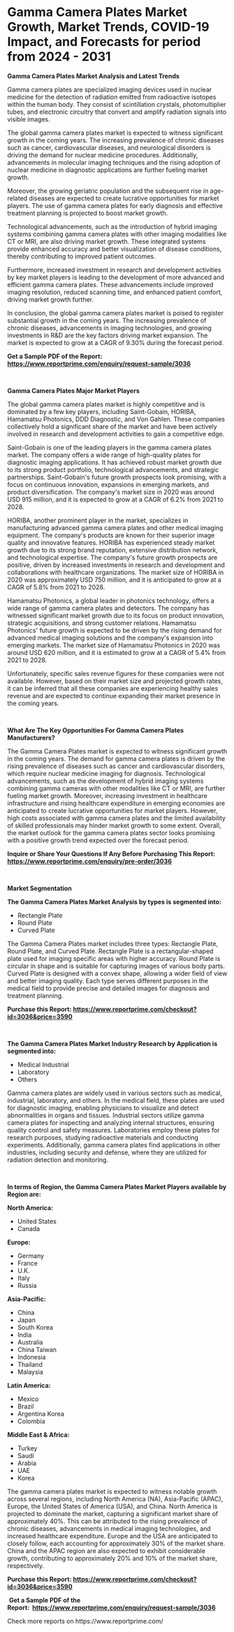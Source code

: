 <p><h1>Gamma Camera Plates Market Growth, Market Trends, COVID-19 Impact, and Forecasts for period from 2024 - 2031</h1></p><p><strong>Gamma Camera Plates Market Analysis and Latest Trends</strong></p>
<p><p>Gamma camera plates are specialized imaging devices used in nuclear medicine for the detection of radiation emitted from radioactive isotopes within the human body. They consist of scintillation crystals, photomultiplier tubes, and electronic circuitry that convert and amplify radiation signals into visible images.</p><p>The global gamma camera plates market is expected to witness significant growth in the coming years. The increasing prevalence of chronic diseases such as cancer, cardiovascular diseases, and neurological disorders is driving the demand for nuclear medicine procedures. Additionally, advancements in molecular imaging techniques and the rising adoption of nuclear medicine in diagnostic applications are further fueling market growth.</p><p>Moreover, the growing geriatric population and the subsequent rise in age-related diseases are expected to create lucrative opportunities for market players. The use of gamma camera plates for early diagnosis and effective treatment planning is projected to boost market growth.</p><p>Technological advancements, such as the introduction of hybrid imaging systems combining gamma camera plates with other imaging modalities like CT or MRI, are also driving market growth. These integrated systems provide enhanced accuracy and better visualization of disease conditions, thereby contributing to improved patient outcomes.</p><p>Furthermore, increased investment in research and development activities by key market players is leading to the development of more advanced and efficient gamma camera plates. These advancements include improved imaging resolution, reduced scanning time, and enhanced patient comfort, driving market growth further.</p><p>In conclusion, the global gamma camera plates market is poised to register substantial growth in the coming years. The increasing prevalence of chronic diseases, advancements in imaging technologies, and growing investments in R&D are the key factors driving market expansion. The market is expected to grow at a CAGR of 9.30% during the forecast period.</p></p>
<p><strong>Get a Sample PDF of the Report:&nbsp; <a href="https://www.reportprime.com/enquiry/request-sample/3036">https://www.reportprime.com/enquiry/request-sample/3036</a></strong></p>
<p>&nbsp;</p>
<p><strong>Gamma Camera Plates Major Market Players</strong></p>
<p><p>The global gamma camera plates market is highly competitive and is dominated by a few key players, including Saint-Gobain, HORIBA, Hamamatsu Photonics, DDD Diagnostic, and Von Gahlen. These companies collectively hold a significant share of the market and have been actively involved in research and development activities to gain a competitive edge.</p><p>Saint-Gobain is one of the leading players in the gamma camera plates market. The company offers a wide range of high-quality plates for diagnostic imaging applications. It has achieved robust market growth due to its strong product portfolio, technological advancements, and strategic partnerships. Saint-Gobain's future growth prospects look promising, with a focus on continuous innovation, expansions in emerging markets, and product diversification. The company's market size in 2020 was around USD 915 million, and it is expected to grow at a CAGR of 6.2% from 2021 to 2028.</p><p>HORIBA, another prominent player in the market, specializes in manufacturing advanced gamma camera plates and other medical imaging equipment. The company's products are known for their superior image quality and innovative features. HORIBA has experienced steady market growth due to its strong brand reputation, extensive distribution network, and technological expertise. The company's future growth prospects are positive, driven by increased investments in research and development and collaborations with healthcare organizations. The market size of HORIBA in 2020 was approximately USD 750 million, and it is anticipated to grow at a CAGR of 5.8% from 2021 to 2028.</p><p>Hamamatsu Photonics, a global leader in photonics technology, offers a wide range of gamma camera plates and detectors. The company has witnessed significant market growth due to its focus on product innovation, strategic acquisitions, and strong customer relations. Hamamatsu Photonics' future growth is expected to be driven by the rising demand for advanced medical imaging solutions and the company's expansion into emerging markets. The market size of Hamamatsu Photonics in 2020 was around USD 620 million, and it is estimated to grow at a CAGR of 5.4% from 2021 to 2028.</p><p>Unfortunately, specific sales revenue figures for these companies were not available. However, based on their market size and projected growth rates, it can be inferred that all these companies are experiencing healthy sales revenue and are expected to continue expanding their market presence in the coming years.</p></p>
<p>&nbsp;</p>
<p><strong>What Are The Key Opportunities For Gamma Camera Plates Manufacturers?</strong></p>
<p><p>The Gamma Camera Plates market is expected to witness significant growth in the coming years. The demand for gamma camera plates is driven by the rising prevalence of diseases such as cancer and cardiovascular disorders, which require nuclear medicine imaging for diagnosis. Technological advancements, such as the development of hybrid imaging systems combining gamma cameras with other modalities like CT or MRI, are further fueling market growth. Moreover, increasing investment in healthcare infrastructure and rising healthcare expenditure in emerging economies are anticipated to create lucrative opportunities for market players. However, high costs associated with gamma camera plates and the limited availability of skilled professionals may hinder market growth to some extent. Overall, the market outlook for the gamma camera plates sector looks promising with a positive growth trend expected over the forecast period.</p></p>
<p><strong>Inquire or Share Your Questions If Any Before Purchasing This Report: <a href="https://www.reportprime.com/enquiry/pre-order/3036">https://www.reportprime.com/enquiry/pre-order/3036</a></strong></p>
<p>&nbsp;</p>
<p><strong>Market Segmentation</strong></p>
<p><strong>The Gamma Camera Plates Market Analysis by types is segmented into:</strong></p>
<p><ul><li>Rectangle Plate</li><li>Round Plate</li><li>Curved Plate</li></ul></p>
<p><p>The Gamma Camera Plates market includes three types: Rectangle Plate, Round Plate, and Curved Plate. Rectangle Plate is a rectangular-shaped plate used for imaging specific areas with higher accuracy. Round Plate is circular in shape and is suitable for capturing images of various body parts. Curved Plate is designed with a convex shape, allowing a wider field of view and better imaging quality. Each type serves different purposes in the medical field to provide precise and detailed images for diagnosis and treatment planning.</p></p>
<p><strong>Purchase this Report:&nbsp;<a href="https://www.reportprime.com/checkout?id=3036&price=3590">https://www.reportprime.com/checkout?id=3036&price=3590</a></strong></p>
<p>&nbsp;</p>
<p><strong>The Gamma Camera Plates Market Industry Research by Application is segmented into:</strong></p>
<p><ul><li>Medical Industrial</li><li>Laboratory</li><li>Others</li></ul></p>
<p><p>Gamma camera plates are widely used in various sectors such as medical, industrial, laboratory, and others. In the medical field, these plates are used for diagnostic imaging, enabling physicians to visualize and detect abnormalities in organs and tissues. Industrial sectors utilize gamma camera plates for inspecting and analyzing internal structures, ensuring quality control and safety measures. Laboratories employ these plates for research purposes, studying radioactive materials and conducting experiments. Additionally, gamma camera plates find applications in other industries, including security and defense, where they are utilized for radiation detection and monitoring.</p></p>
<p>&nbsp;</p>
<p><strong>In terms of Region, the Gamma Camera Plates Market Players available by Region are:</strong></p>
<p>
    <p> <strong> North America: </strong>
        <ul>
            <li>United States</li>
            <li>Canada</li>
        </ul>
        </p> 
    <p> <strong> Europe: </strong>
        <ul>
            <li>Germany</li>
            <li>France</li>
            <li>U.K.</li>
            <li>Italy</li>
            <li>Russia</li>
        </ul>
        </p> 
    <p> <strong> Asia-Pacific: </strong>
        <ul>
            <li>China</li>
            <li>Japan</li>
            <li>South Korea</li>
            <li>India</li>
            <li>Australia</li>
            <li>China Taiwan</li>
            <li>Indonesia</li>
            <li>Thailand</li>
            <li>Malaysia</li>
        </ul>
        </p> 
    <p> <strong> Latin America: </strong>
        <ul>
            <li>Mexico</li>
            <li>Brazil</li>
            <li>Argentina Korea</li>
            <li>Colombia</li>
        </ul>
        </p> 
    <p> <strong> Middle East & Africa: </strong>
        <ul>
            <li>Turkey</li>
            <li>Saudi</li>
            <li>Arabia</li>
            <li>UAE</li>
            <li>Korea</li>
        </ul>
    </p>
    </p>
<p><p>The gamma camera plates market is expected to witness notable growth across several regions, including North America (NA), Asia-Pacific (APAC), Europe, the United States of America (USA), and China. North America is projected to dominate the market, capturing a significant market share of approximately 40%. This can be attributed to the rising prevalence of chronic diseases, advancements in medical imaging technologies, and increased healthcare expenditure. Europe and the USA are anticipated to closely follow, each accounting for approximately 30% of the market share. China and the APAC region are also expected to exhibit considerable growth, contributing to approximately 20% and 10% of the market share, respectively.</p></p>
<p><strong>Purchase this Report: <a href="https://www.reportprime.com/checkout?id=3036&price=3590">https://www.reportprime.com/checkout?id=3036&price=3590</a></strong></p>
<p>&nbsp;<strong>Get a Sample PDF of the Report:&nbsp;&nbsp;<a href="https://www.reportprime.com/enquiry/request-sample/3036">https://www.reportprime.com/enquiry/request-sample/3036</a></strong></p>
<p><strong></strong></p>
<p>Check more reports on https://www.reportprime.com/</p>